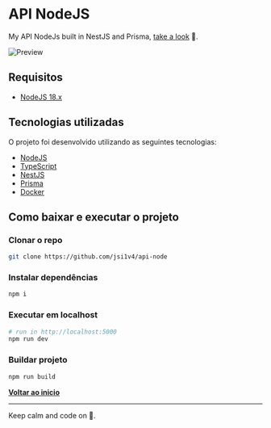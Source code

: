 # API NodeJS

My API NodeJs built in NestJS and Prisma, [take a look](https://api-node.josepaulo.dev/api/v1.0/welcome) 🖖.

![**Preview**](preview.gif)

## Requisitos

- [NodeJS 18.x](https://nodejs.org)

## Tecnologias utilizadas

O projeto foi desenvolvido utilizando as seguintes tecnologias:

- [NodeJS](https://nodejs.org)
- [TypeScript](https://www.typescriptlang.org)
- [NestJS](https://docs.nestjs.com)
- [Prisma](https://www.prisma.io)
- [Docker](https://www.docker.com)

## Como baixar e executar o projeto

### Clonar o repo

```sh
git clone https://github.com/jsi1v4/api-node
```

### Instalar dependências

```sh
npm i
```

### Executar em localhost

```sh
# run in http://localhost:5000
npm run dev
```

### Buildar projeto

```sh
npm run build
```

[**Voltar ao inicio**](#api-nodejs)

---

Keep calm and code on 🤘.
